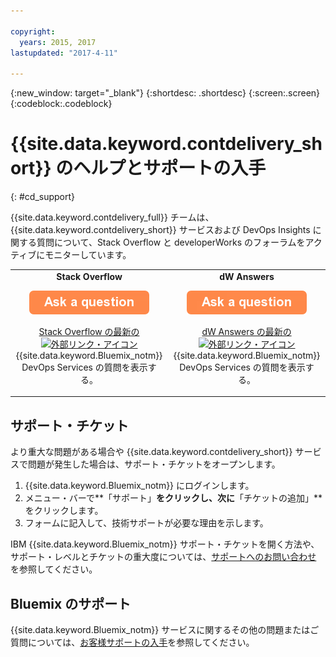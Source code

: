 ```yaml
---

copyright:
  years: 2015, 2017
lastupdated: "2017-4-11"

---
```


{:new_window: target="_blank"}
{:shortdesc: .shortdesc}
{:screen:.screen}
{:codeblock:.codeblock}


# {{site.data.keyword.contdelivery_short}} のヘルプとサポートの入手    
{: #cd_support}  

{{site.data.keyword.contdelivery_full}} チームは、{{site.data.keyword.contdelivery_short}} サービスおよび DevOps Insights に関する質問について、Stack Overflow と developerWorks のフォーラムをアクティブにモニターしています。   

<table>
 <td align="center">
 <strong>Stack Overflow</strong>
  <p>
   <a class="xref" href="http://stackoverflow.com/questions/ask?tags=ibm-bluemix,http://stackoverflow.com/questions/tagged/devops-services" target="_blank" title="(新しいタブまたはウィンドウで開く)"><img class="image" src="images/ask-a-question.png" alt="質問を投稿する"/></a></p>
   <p>
    <a class="xref" href="http://stackoverflow.com/questions/tagged/devops-services" target="_blank" title="(新しいタブまたはウィンドウで開く)">Stack Overflow の最新の <img class="image" src="../../icons/launch-glyph.svg" alt="外部リンク・アイコン"/></a> {{site.data.keyword.Bluemix_notm}} DevOps Services の質問を表示する。</p></td>
  <td align="center">
  <strong>dW Answers</strong>
   <p>
   <a class="xref" href="https://developer.ibm.com/answers/questions/ask/?topics=devops-services,bluemix" target="_blank" title="(新しいタブまたはウィンドウで開く)"><img class="image" src="images/ask-a-question.png" alt="質問を投稿する"/></a></p>
   <p>
    <a class="xref" href="https://developer.ibm.com/answers/topics/devops-services.html" target="_blank" title="(新しいタブまたはウィンドウで開く)">dW Answers の最新の <img class="image" src="../../icons/launch-glyph.svg" alt="外部リンク・アイコン"/></a> {{site.data.keyword.Bluemix_notm}} DevOps Services の質問を表示する。</p></td>
  </table>  


## サポート・チケット

より重大な問題がある場合や {{site.data.keyword.contdelivery_short}} サービスで問題が発生した場合は、サポート・チケットをオープンします。    

1. {{site.data.keyword.Bluemix_notm}} にログインします。
1. メニュー・バーで**「サポート」**をクリックし、次に**「チケットの追加」**をクリックします。
1. フォームに記入して、技術サポートが必要な理由を示します。

IBM {{site.data.keyword.Bluemix_notm}} サポート・チケットを開く方法や、サポート・レベルとチケットの重大度については、[サポートへのお問い合わせ](https://console.ng.bluemix.net/docs/support/index.html#contacting-support) を参照してください。


## Bluemix のサポート
{{site.data.keyword.Bluemix_notm}} サービスに関するその他の問題またはご質問については、[お客様サポートの入手](https://www.{DomainName}/docs/support/index.html#getting-customer-support)を参照してください。

